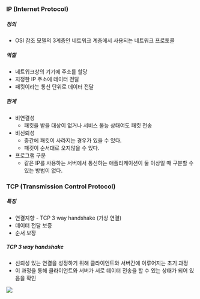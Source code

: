 ### IP (Internet Protocol)

##### 정의
- OSI 참조 모델의 3계층인 네트워크 계층에서 사용되는 네트워크 프로토콜

##### 역할
- 네트워크상의 기기에 주소를 할당
- 지정한 IP 주소에 데이터 전달
- 패킷이라는 통신 단위로 데이터 전달

##### 한계
- 비연결성
	- 패킷을 받을 대상이 없거나 서비스 불능 상태여도 패킷 전송
- 비신뢰성
	- 중간에 패킷이 사라지는 경우가 있을 수 있다.
	- 패킷이 순서대로 오지않을 수 있다.
- 프로그램 구분
	- 같은 IP를 사용하는 서버에서 통신하는 애플리케이션이 둘 이상일 때 구분할 수 있는 방법이 없다.

### TCP (Transmission Control Protocol)

##### 특징
- 연결지향 - TCP 3 way handshake (가상 연결)
- 데이터 전달 보증
- 순서 보장

##### TCP 3 way handshake
- 신뢰성 있는 연결을 성정하기 위해 클라이언트와 서버간에 이루어지는 초기 과정
- 이 과정을 통해 클라이언트와 서버가 서로 데이터 전송을 할 수 있는 상태가 되어 있음을 확인

![](https://imgur.com/EefDKGX.png)
